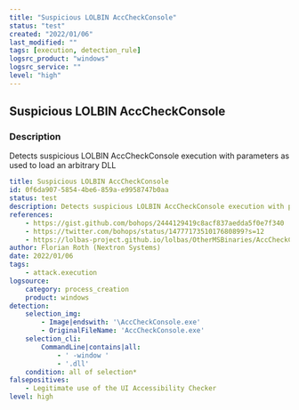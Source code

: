 ```yaml
---
title: "Suspicious LOLBIN AccCheckConsole"
status: "test"
created: "2022/01/06"
last_modified: ""
tags: [execution, detection_rule]
logsrc_product: "windows"
logsrc_service: ""
level: "high"
---
```


## Suspicious LOLBIN AccCheckConsole

### Description

Detects suspicious LOLBIN AccCheckConsole execution with parameters as used to load an arbitrary DLL

```yml
title: Suspicious LOLBIN AccCheckConsole
id: 0f6da907-5854-4be6-859a-e9958747b0aa
status: test
description: Detects suspicious LOLBIN AccCheckConsole execution with parameters as used to load an arbitrary DLL
references:
    - https://gist.github.com/bohops/2444129419c8acf837aedda5f0e7f340
    - https://twitter.com/bohops/status/1477717351017680899?s=12
    - https://lolbas-project.github.io/lolbas/OtherMSBinaries/AccCheckConsole/
author: Florian Roth (Nextron Systems)
date: 2022/01/06
tags:
    - attack.execution
logsource:
    category: process_creation
    product: windows
detection:
    selection_img:
        - Image|endswith: '\AccCheckConsole.exe'
        - OriginalFileName: 'AccCheckConsole.exe'
    selection_cli:
        CommandLine|contains|all:
            - ' -window '
            - '.dll'
    condition: all of selection*
falsepositives:
    - Legitimate use of the UI Accessibility Checker
level: high

```
